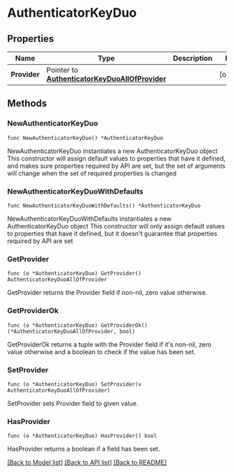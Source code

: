 # AuthenticatorKeyDuo

## Properties

Name | Type | Description | Notes
------------ | ------------- | ------------- | -------------
**Provider** | Pointer to [**AuthenticatorKeyDuoAllOfProvider**](AuthenticatorKeyDuoAllOfProvider.md) |  | [optional] 

## Methods

### NewAuthenticatorKeyDuo

`func NewAuthenticatorKeyDuo() *AuthenticatorKeyDuo`

NewAuthenticatorKeyDuo instantiates a new AuthenticatorKeyDuo object
This constructor will assign default values to properties that have it defined,
and makes sure properties required by API are set, but the set of arguments
will change when the set of required properties is changed

### NewAuthenticatorKeyDuoWithDefaults

`func NewAuthenticatorKeyDuoWithDefaults() *AuthenticatorKeyDuo`

NewAuthenticatorKeyDuoWithDefaults instantiates a new AuthenticatorKeyDuo object
This constructor will only assign default values to properties that have it defined,
but it doesn't guarantee that properties required by API are set

### GetProvider

`func (o *AuthenticatorKeyDuo) GetProvider() AuthenticatorKeyDuoAllOfProvider`

GetProvider returns the Provider field if non-nil, zero value otherwise.

### GetProviderOk

`func (o *AuthenticatorKeyDuo) GetProviderOk() (*AuthenticatorKeyDuoAllOfProvider, bool)`

GetProviderOk returns a tuple with the Provider field if it's non-nil, zero value otherwise
and a boolean to check if the value has been set.

### SetProvider

`func (o *AuthenticatorKeyDuo) SetProvider(v AuthenticatorKeyDuoAllOfProvider)`

SetProvider sets Provider field to given value.

### HasProvider

`func (o *AuthenticatorKeyDuo) HasProvider() bool`

HasProvider returns a boolean if a field has been set.


[[Back to Model list]](../README.md#documentation-for-models) [[Back to API list]](../README.md#documentation-for-api-endpoints) [[Back to README]](../README.md)


